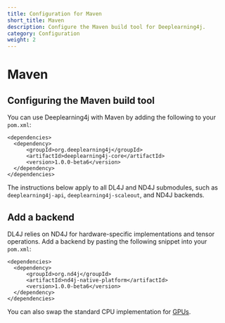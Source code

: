 ```yaml
---
title: Configuration for Maven
short_title: Maven
description: Configure the Maven build tool for Deeplearning4j.
category: Configuration
weight: 2
---
```


# Maven

## Configuring the Maven build tool

You can use Deeplearning4j with Maven by adding the following to your `pom.xml`:

```markup
<dependencies>
  <dependency>
      <groupId>org.deeplearning4j</groupId>
      <artifactId>deeplearning4j-core</artifactId>
      <version>1.0.0-beta6</version>
  </dependency>
</dependencies>
```

The instructions below apply to all DL4J and ND4J submodules, such as `deeplearning4j-api`, `deeplearning4j-scaleout`, and ND4J backends.

## Add a backend

DL4J relies on ND4J for hardware-specific implementations and tensor operations. Add a backend by pasting the following snippet into your `pom.xml`:

```markup
<dependencies>
  <dependency>
      <groupId>org.nd4j</groupId>
      <artifactId>nd4j-native-platform</artifactId>
      <version>1.0.0-beta6</version>
  </dependency>
</dependencies>
```

You can also swap the standard CPU implementation for [GPUs](deeplearning4j/deeplearning4j-config-gpu-cpu).

